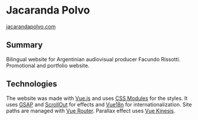 # Jacaranda Polvo
[jacarandapolvo.com](//jacarandapolvo.com)
## Summary
Bilingual website for Argentinian audiovisual producer Facundo Rissotti. Promotional and portfolio website.
## Technologies
The website was made with [Vue.js](https://vuejs.org/) and uses [CSS Modules](https://github.com/css-modules/css-modules) for the styles. It uses [GSAP](https://greensock.com/gsap/) and [ScrollOut](https://scroll-out.github.io/) for effects and [Vue18n](https://kazupon.github.io/vue-i18n/) for internationalization. Site paths are managed with [Vue Router](https://router.vuejs.org/).
Parallax effect uses [Vue Kinesis](https://www.aminerman.com/kinesis/).
